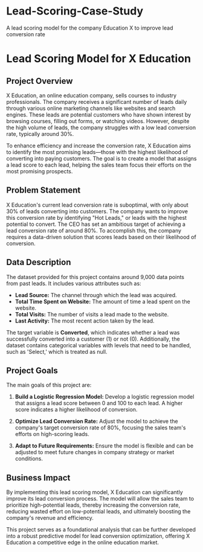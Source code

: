 # Lead-Scoring-Case-Study
A lead scoring model for the company Education X to improve lead conversion rate
# Lead Scoring Model for X Education

## Project Overview
X Education, an online education company, sells courses to industry professionals. The company receives a significant number of leads daily through various online marketing channels like websites and search engines. These leads are potential customers who have shown interest by browsing courses, filling out forms, or watching videos. However, despite the high volume of leads, the company struggles with a low lead conversion rate, typically around 30%.

To enhance efficiency and increase the conversion rate, X Education aims to identify the most promising leads—those with the highest likelihood of converting into paying customers. The goal is to create a model that assigns a lead score to each lead, helping the sales team focus their efforts on the most promising prospects.

## Problem Statement
X Education's current lead conversion rate is suboptimal, with only about 30% of leads converting into customers. The company wants to improve this conversion rate by identifying "Hot Leads," or leads with the highest potential to convert. The CEO has set an ambitious target of achieving a lead conversion rate of around 80%. To accomplish this, the company requires a data-driven solution that scores leads based on their likelihood of conversion.

## Data Description
The dataset provided for this project contains around 9,000 data points from past leads. It includes various attributes such as:

- **Lead Source:** The channel through which the lead was acquired.
- **Total Time Spent on Website:** The amount of time a lead spent on the website.
- **Total Visits:** The number of visits a lead made to the website.
- **Last Activity:** The most recent action taken by the lead.

The target variable is **Converted**, which indicates whether a lead was successfully converted into a customer (1) or not (0). Additionally, the dataset contains categorical variables with levels that need to be handled, such as 'Select,' which is treated as null.

## Project Goals
The main goals of this project are:

1. **Build a Logistic Regression Model:** Develop a logistic regression model that assigns a lead score between 0 and 100 to each lead. A higher score indicates a higher likelihood of conversion.
  
2. **Optimize Lead Conversion Rate:** Adjust the model to achieve the company's target conversion rate of 80%, focusing the sales team's efforts on high-scoring leads.
  
3. **Adapt to Future Requirements:** Ensure the model is flexible and can be adjusted to meet future changes in company strategy or market conditions.

## Business Impact
By implementing this lead scoring model, X Education can significantly improve its lead conversion process. The model will allow the sales team to prioritize high-potential leads, thereby increasing the conversion rate, reducing wasted effort on low-potential leads, and ultimately boosting the company's revenue and efficiency.

This project serves as a foundational analysis that can be further developed into a robust predictive model for lead conversion optimization, offering X Education a competitive edge in the online education market.
